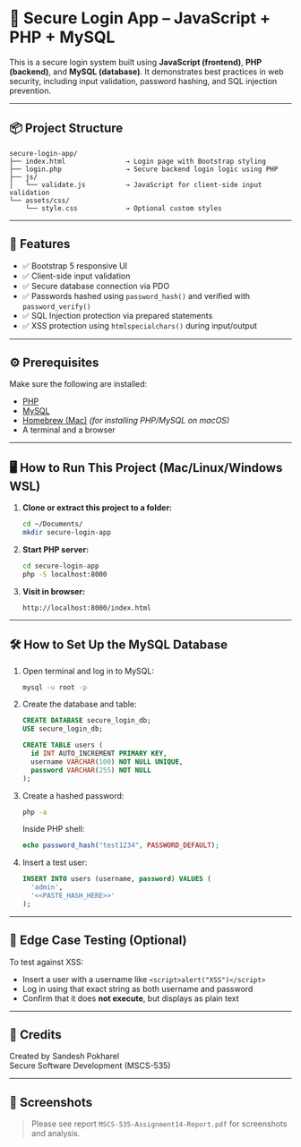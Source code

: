 # 🔐 Secure Login App – JavaScript + PHP + MySQL

This is a secure login system built using **JavaScript (frontend)**, **PHP (backend)**, and **MySQL (database)**. It demonstrates best practices in web security, including input validation, password hashing, and SQL injection prevention.

---

## 📦 Project Structure

```
secure-login-app/
├── index.html               → Login page with Bootstrap styling
├── login.php                → Secure backend login logic using PHP
├── js/
│   └── validate.js          → JavaScript for client-side input validation
└── assets/css/
    └── style.css            → Optional custom styles
```

---

## 🚀 Features

- ✅ Bootstrap 5 responsive UI
- ✅ Client-side input validation
- ✅ Secure database connection via PDO
- ✅ Passwords hashed using `password_hash()` and verified with `password_verify()`
- ✅ SQL Injection protection via prepared statements
- ✅ XSS protection using `htmlspecialchars()` during input/output

---

## ⚙️ Prerequisites

Make sure the following are installed:

- [PHP](https://www.php.net/downloads.php)
- [MySQL](https://dev.mysql.com/downloads/)
- [Homebrew (Mac)](https://brew.sh) *(for installing PHP/MySQL on macOS)*
- A terminal and a browser

---

## 🖥️ How to Run This Project (Mac/Linux/Windows WSL)

1. **Clone or extract this project to a folder:**
   ```bash
   cd ~/Documents/
   mkdir secure-login-app
   ```

2. **Start PHP server:**
   ```bash
   cd secure-login-app
   php -S localhost:8000
   ```

3. **Visit in browser:**
   ```
   http://localhost:8000/index.html
   ```

---

## 🛠️ How to Set Up the MySQL Database

1. Open terminal and log in to MySQL:
   ```bash
   mysql -u root -p
   ```

2. Create the database and table:
   ```sql
   CREATE DATABASE secure_login_db;
   USE secure_login_db;

   CREATE TABLE users (
     id INT AUTO_INCREMENT PRIMARY KEY,
     username VARCHAR(100) NOT NULL UNIQUE,
     password VARCHAR(255) NOT NULL
   );
   ```

3. Create a hashed password:
   ```bash
   php -a
   ```

   Inside PHP shell:
   ```php
   echo password_hash("test1234", PASSWORD_DEFAULT);
   ```

4. Insert a test user:
   ```sql
   INSERT INTO users (username, password) VALUES (
     'admin',
     '<<PASTE_HASH_HERE>>'
   );
   ```

---

## 🔐 Edge Case Testing (Optional)

To test against XSS:
- Insert a user with a username like `<script>alert("XSS")</script>`
- Log in using that exact string as both username and password
- Confirm that it does **not execute**, but displays as plain text

---

## 🧾 Credits

Created by Sandesh Pokharel  
Secure Software Development (MSCS-535)

---

## 📸 Screenshots

> Please see report `MSCS-535-Assignment14-Report.pdf` for screenshots and analysis.
